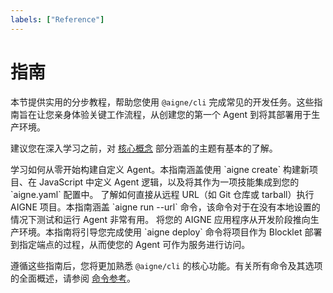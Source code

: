 ```yaml
---
labels: ["Reference"]
---
```


# 指南

本节提供实用的分步教程，帮助您使用 `@aigne/cli` 完成常见的开发任务。这些指南旨在让您亲身体验关键工作流程，从创建您的第一个 Agent 到将其部署用于生产环境。

建议您在深入学习之前，对 [核心概念](./core-concepts.md) 部分涵盖的主题有基本的了解。

<x-cards>
  <x-card data-title="创建自定义 Agent" data-href="/guides/creating-a-custom-agent" data-icon="lucide:file-plus-2">
    学习如何从零开始构建自定义 Agent。本指南涵盖使用 `aigne create` 构建新项目、在 JavaScript 中定义 Agent 逻辑，以及将其作为一项技能集成到您的 `aigne.yaml` 配置中。
  </x-card>
  <x-card data-title="运行远程 Agent" data-href="/guides/running-remote-agents" data-icon="lucide:globe">
    了解如何直接从远程 URL（如 Git 仓库或 tarball）执行 AIGNE 项目。本指南涵盖 `aigne run --url` 命令，该命令对于在没有本地设置的情况下测试和运行 Agent 非常有用。
  </x-card>
  <x-card data-title="部署 Agent" data-href="/guides/deploying-agents" data-icon="lucide:rocket">
    将您的 AIGNE 应用程序从开发阶段推向生产环境。本指南将引导您完成使用 `aigne deploy` 命令将项目作为 Blocklet 部署到指定端点的过程，从而使您的 Agent 可作为服务进行访问。
  </x-card>
</x-cards>

遵循这些指南后，您将更加熟悉 `@aigne/cli` 的核心功能。有关所有命令及其选项的全面概述，请参阅 [命令参考](./command-reference.md)。